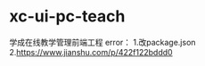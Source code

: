 # xc-ui-pc-teach
学成在线教学管理前端工程
error：
    1.改package.json
    2.https://www.jianshu.com/p/422f122bddd0
